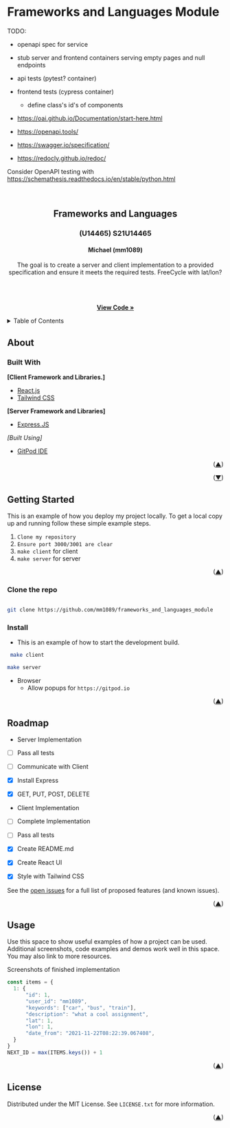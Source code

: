 # Frameworks and Languages Module

TODO:
* openapi spec for service
* stub server and frontend containers serving empty pages and null endpoints
* api tests (pytest? container)
* frontend tests (cypress container)
	* define class's id's of components


* https://oai.github.io/Documentation/start-here.html
* https://openapi.tools/
* https://swagger.io/specification/
* https://redocly.github.io/redoc/


Consider OpenAPI testing with
https://schemathesis.readthedocs.io/en/stable/python.html



<div id="top"></div>

<!-- Allan's module -->
<br />
<div align="center">
  <a href="https://github.com/mm1089/frameworks_and_languages_module">
  </a>

<h2 align="center">Frameworks and Languages</h3>
  <h3 align="center">(U14465) S21U14465</h2>
  <h4 align="center">Michael (mm1089)</h4>

  <p align="center">
    The goal is to create a server and client implementation to a provided specification and ensure it meets the required tests.
	FreeCycle with lat/lon?</p>
    <br />
    <br />
    <br />
    <a align="center" href="https://github.com/mm1089/frameworks_and_languages_module"><strong>View Code »</strong></a>
  </p>
</div>



<!-- TABLE OF CONTENTS -->
<details>
  <summary>Table of Contents</summary>
  <ol>
    <li>
      <a href="#about-the-project">About</a>
      <ul>
        <li><a href="#built-with">Built With</a></li>
      </ul>
    </li>
    <li>
      <a href="#getting-started">Getting Started</a>
      <ul>
        <li><a href="#install">Installation</a></li>
      </ul>
    </li>
    <li><a href="#usage">Usage</a></li>
    <li><a href="#roadmap">Roadmap</a></li>


  </ol>
</details>


<!-- ABOUT THE PROJECT -->
## About

### Built With

**[Client Framework and Libraries.]**

* [React.js](https://reactjs.org/)
* [Tailwind CSS](https://tailwindcss.com/)


**[Server Framework and Libraries]**

* [Express.JS](https://expressjs.com/)

*[Built Using]*

* [GitPod IDE](https://gitpod.io)

<p align="right">(<a href="#top">▲</a>)</p>
<p align="right">(<a href="#bottom">▼</a>)</p>


<!-- GETTING STARTED -->
## Getting Started

This is an example of how you deploy my project locally.
To get a local copy up and running follow these simple example steps.
1. `Clone my repository`
2. `Ensure port 3000/3001 are clear`
3. `make client` for client 
4. `make server` for server

<p align="right">(<a href="#top">▲</a>)</p>

### Clone the repo

   ```sh
   
   git clone https://github.com/mm1089/frameworks_and_languages_module
   
   ```

<!-- INSTALL -->
### Install

* This is an example of how to start the development build.
 ```sh
  make client
  ```

   ```sh
  make server
  ``` 
  

  * Browser
	* Allow popups for `https://gitpod.io`

  <p align="right">(<a href="#top">▲</a>)</p>


<!-- ROADMAP -->

## Roadmap

- Server Implementation
- [ ] Pass all tests
- [ ] Communicate with Client
- [x] Install Express
- [x] GET, PUT, POST, DELETE



- Client Implementation
- [ ] Complete Implementation
- [ ] Pass all tests
- [x] Create README.md
- [x] Create React UI
- [x] Style with Tailwind CSS


See the [open issues](https://github.com/mm1089/airbnb/issues) for a full list of proposed features (and known issues).

<p align="right">(<a href="#top">▲</a>)</p>


<!-- USAGE EXAMPLES -->

## Usage

Use this space to show useful examples of how a project can be used.
Additional screenshots, code examples and demos work well in this space.
You may also link to more resources.

Screenshots of finished implementation


```javascript
const items = {
  1: {
      "id": 1,
      "user_id": "mm1089",
      "keywords": ["car", "bus", "train"],
      "description": "what a cool assignment",
      "lat": 1,
      "lon": 1,
      "date_from": "2021-11-22T08:22:39.067408",
  }
}
NEXT_ID = max(ITEMS.keys()) + 1
```

<p align="right">(<a href="#top">▲</a>)</p>

<!-- LICENSE -->

## License

Distributed under the MIT License. See `LICENSE.txt` for more information.

<p align="right">(<a href="#top">▲</a>)</p>

<div id="bottom"></div>
